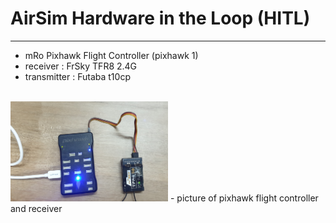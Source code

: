 # AirSim Hardware in the Loop (HITL)

---
- mRo Pixhawk Flight Controller (pixhawk 1)
- receiver : FrSky TFR8 2.4G
- transmitter : Futaba t10cp

<br>

<img src="/picture/20210220_125103.jpg" alt="Cover" width="50%"/>
- picture of pixhawk flight controller and receiver
<br>
<img src="/picture/20210220_125113.jpg" alt="Cover" width="50%/>

